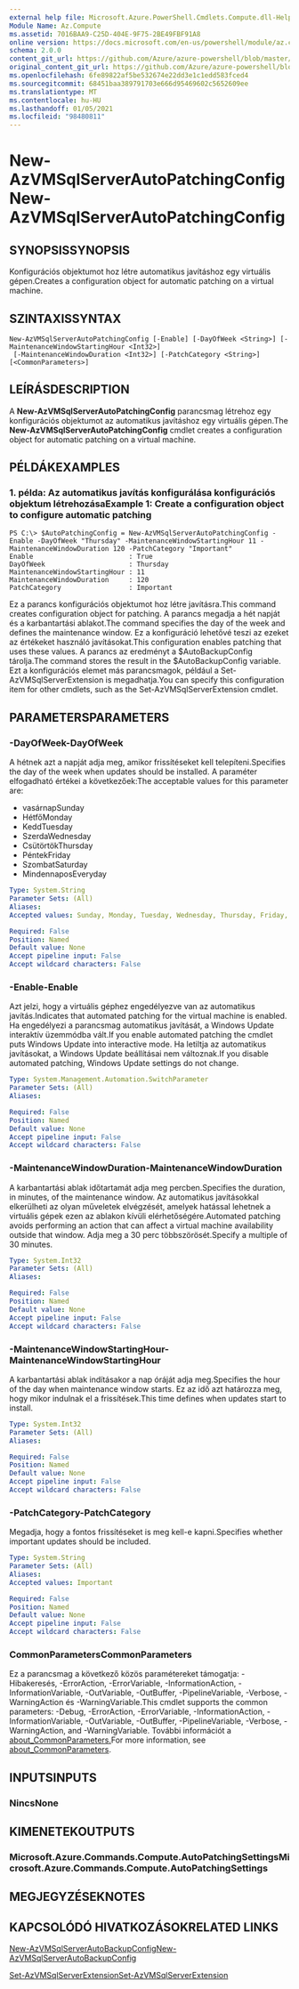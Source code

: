 ```yaml
---
external help file: Microsoft.Azure.PowerShell.Cmdlets.Compute.dll-Help.xml
Module Name: Az.Compute
ms.assetid: 7016BAA9-C25D-404E-9F75-2BE49FBF91A8
online version: https://docs.microsoft.com/en-us/powershell/module/az.compute/new-azvmsqlserverautopatchingconfig
schema: 2.0.0
content_git_url: https://github.com/Azure/azure-powershell/blob/master/src/Compute/Compute/help/New-AzVMSqlServerAutoPatchingConfig.md
original_content_git_url: https://github.com/Azure/azure-powershell/blob/master/src/Compute/Compute/help/New-AzVMSqlServerAutoPatchingConfig.md
ms.openlocfilehash: 6fe89822af5be532674e22dd3e1c1edd583fced4
ms.sourcegitcommit: 68451baa389791703e666d95469602c5652609ee
ms.translationtype: MT
ms.contentlocale: hu-HU
ms.lasthandoff: 01/05/2021
ms.locfileid: "98480811"
---
```

# <span data-ttu-id="cb41c-101">New-AzVMSqlServerAutoPatchingConfig</span><span class="sxs-lookup"><span data-stu-id="cb41c-101">New-AzVMSqlServerAutoPatchingConfig</span></span>

## <span data-ttu-id="cb41c-102">SYNOPSIS</span><span class="sxs-lookup"><span data-stu-id="cb41c-102">SYNOPSIS</span></span>
<span data-ttu-id="cb41c-103">Konfigurációs objektumot hoz létre automatikus javításhoz egy virtuális gépen.</span><span class="sxs-lookup"><span data-stu-id="cb41c-103">Creates a configuration object for automatic patching on a virtual machine.</span></span>

## <span data-ttu-id="cb41c-104">SZINTAXIS</span><span class="sxs-lookup"><span data-stu-id="cb41c-104">SYNTAX</span></span>

```
New-AzVMSqlServerAutoPatchingConfig [-Enable] [-DayOfWeek <String>] [-MaintenanceWindowStartingHour <Int32>]
 [-MaintenanceWindowDuration <Int32>] [-PatchCategory <String>] [<CommonParameters>]
```

## <span data-ttu-id="cb41c-105">LEÍRÁS</span><span class="sxs-lookup"><span data-stu-id="cb41c-105">DESCRIPTION</span></span>
<span data-ttu-id="cb41c-106">A **New-AzVMSqlServerAutoPatchingConfig** parancsmag létrehoz egy konfigurációs objektumot az automatikus javításhoz egy virtuális gépen.</span><span class="sxs-lookup"><span data-stu-id="cb41c-106">The **New-AzVMSqlServerAutoPatchingConfig** cmdlet creates a configuration object for automatic patching on a virtual machine.</span></span>

## <span data-ttu-id="cb41c-107">PÉLDÁK</span><span class="sxs-lookup"><span data-stu-id="cb41c-107">EXAMPLES</span></span>

### <span data-ttu-id="cb41c-108">1. példa: Az automatikus javítás konfigurálása konfigurációs objektum létrehozása</span><span class="sxs-lookup"><span data-stu-id="cb41c-108">Example 1: Create a configuration object to configure automatic patching</span></span>
```
PS C:\> $AutoPatchingConfig = New-AzVMSqlServerAutoPatchingConfig -Enable -DayOfWeek "Thursday" -MaintenanceWindowStartingHour 11 -MaintenanceWindowDuration 120 -PatchCategory "Important"
Enable                        : True
DayOfWeek                     : Thursday
MaintenanceWindowStartingHour : 11
MaintenanceWindowDuration     : 120
PatchCategory                 : Important
```

<span data-ttu-id="cb41c-109">Ez a parancs konfigurációs objektumot hoz létre javításra.</span><span class="sxs-lookup"><span data-stu-id="cb41c-109">This command creates configuration object for patching.</span></span>
<span data-ttu-id="cb41c-110">A parancs megadja a hét napját és a karbantartási ablakot.</span><span class="sxs-lookup"><span data-stu-id="cb41c-110">The command specifies the day of the week and defines the maintenance window.</span></span>
<span data-ttu-id="cb41c-111">Ez a konfiguráció lehetővé teszi az ezeket az értékeket használó javításokat.</span><span class="sxs-lookup"><span data-stu-id="cb41c-111">This configuration enables patching that uses these values.</span></span>
<span data-ttu-id="cb41c-112">A parancs az eredményt a $AutoBackupConfig tárolja.</span><span class="sxs-lookup"><span data-stu-id="cb41c-112">The command stores the result in the $AutoBackupConfig variable.</span></span>
<span data-ttu-id="cb41c-113">Ezt a konfigurációs elemet más parancsmagok, például a Set-AzVMSqlServerExtension is megadhatja.</span><span class="sxs-lookup"><span data-stu-id="cb41c-113">You can specify this configuration item for other cmdlets, such as the Set-AzVMSqlServerExtension cmdlet.</span></span>

## <span data-ttu-id="cb41c-114">PARAMETERS</span><span class="sxs-lookup"><span data-stu-id="cb41c-114">PARAMETERS</span></span>

### <span data-ttu-id="cb41c-115">-DayOfWeek</span><span class="sxs-lookup"><span data-stu-id="cb41c-115">-DayOfWeek</span></span>
<span data-ttu-id="cb41c-116">A hétnek azt a napját adja meg, amikor frissítéseket kell telepíteni.</span><span class="sxs-lookup"><span data-stu-id="cb41c-116">Specifies the day of the week when updates should be installed.</span></span>
<span data-ttu-id="cb41c-117">A paraméter elfogadható értékei a következőek:</span><span class="sxs-lookup"><span data-stu-id="cb41c-117">The acceptable values for this parameter are:</span></span>
- <span data-ttu-id="cb41c-118">vasárnap</span><span class="sxs-lookup"><span data-stu-id="cb41c-118">Sunday</span></span>
- <span data-ttu-id="cb41c-119">Hétfő</span><span class="sxs-lookup"><span data-stu-id="cb41c-119">Monday</span></span>
- <span data-ttu-id="cb41c-120">Kedd</span><span class="sxs-lookup"><span data-stu-id="cb41c-120">Tuesday</span></span>
- <span data-ttu-id="cb41c-121">Szerda</span><span class="sxs-lookup"><span data-stu-id="cb41c-121">Wednesday</span></span>
- <span data-ttu-id="cb41c-122">Csütörtök</span><span class="sxs-lookup"><span data-stu-id="cb41c-122">Thursday</span></span>
- <span data-ttu-id="cb41c-123">Péntek</span><span class="sxs-lookup"><span data-stu-id="cb41c-123">Friday</span></span>
- <span data-ttu-id="cb41c-124">Szombat</span><span class="sxs-lookup"><span data-stu-id="cb41c-124">Saturday</span></span>
- <span data-ttu-id="cb41c-125">Mindennapos</span><span class="sxs-lookup"><span data-stu-id="cb41c-125">Everyday</span></span>

```yaml
Type: System.String
Parameter Sets: (All)
Aliases:
Accepted values: Sunday, Monday, Tuesday, Wednesday, Thursday, Friday, Saturday, Everyday

Required: False
Position: Named
Default value: None
Accept pipeline input: False
Accept wildcard characters: False
```

### <span data-ttu-id="cb41c-126">-Enable</span><span class="sxs-lookup"><span data-stu-id="cb41c-126">-Enable</span></span>
<span data-ttu-id="cb41c-127">Azt jelzi, hogy a virtuális géphez engedélyezve van az automatikus javítás.</span><span class="sxs-lookup"><span data-stu-id="cb41c-127">Indicates that automated patching for the virtual machine is enabled.</span></span>
<span data-ttu-id="cb41c-128">Ha engedélyezi a parancsmag automatikus javítását, a Windows Update interaktív üzemmódba vált.</span><span class="sxs-lookup"><span data-stu-id="cb41c-128">If you enable automated patching the cmdlet puts Windows Update into interactive mode.</span></span>
<span data-ttu-id="cb41c-129">Ha letiltja az automatikus javításokat, a Windows Update beállításai nem változnak.</span><span class="sxs-lookup"><span data-stu-id="cb41c-129">If you disable automated patching, Windows Update settings do not change.</span></span>

```yaml
Type: System.Management.Automation.SwitchParameter
Parameter Sets: (All)
Aliases:

Required: False
Position: Named
Default value: None
Accept pipeline input: False
Accept wildcard characters: False
```

### <span data-ttu-id="cb41c-130">-MaintenanceWindowDuration</span><span class="sxs-lookup"><span data-stu-id="cb41c-130">-MaintenanceWindowDuration</span></span>
<span data-ttu-id="cb41c-131">A karbantartási ablak időtartamát adja meg percben.</span><span class="sxs-lookup"><span data-stu-id="cb41c-131">Specifies the duration, in minutes, of the maintenance window.</span></span>
<span data-ttu-id="cb41c-132">Az automatikus javításokkal elkerülheti az olyan műveletek elvégzését, amelyek hatással lehetnek a virtuális gépek ezen az ablakon kívüli elérhetőségére.</span><span class="sxs-lookup"><span data-stu-id="cb41c-132">Automated patching avoids performing an action that can affect a virtual machine availability outside that window.</span></span>
<span data-ttu-id="cb41c-133">Adja meg a 30 perc többszörösét.</span><span class="sxs-lookup"><span data-stu-id="cb41c-133">Specify a multiple of 30 minutes.</span></span>

```yaml
Type: System.Int32
Parameter Sets: (All)
Aliases:

Required: False
Position: Named
Default value: None
Accept pipeline input: False
Accept wildcard characters: False
```

### <span data-ttu-id="cb41c-134">-MaintenanceWindowStartingHour</span><span class="sxs-lookup"><span data-stu-id="cb41c-134">-MaintenanceWindowStartingHour</span></span>
<span data-ttu-id="cb41c-135">A karbantartási ablak indításakor a nap óráját adja meg.</span><span class="sxs-lookup"><span data-stu-id="cb41c-135">Specifies the hour of the day when maintenance window starts.</span></span>
<span data-ttu-id="cb41c-136">Ez az idő azt határozza meg, hogy mikor indulnak el a frissítések.</span><span class="sxs-lookup"><span data-stu-id="cb41c-136">This time defines when updates start to install.</span></span>

```yaml
Type: System.Int32
Parameter Sets: (All)
Aliases:

Required: False
Position: Named
Default value: None
Accept pipeline input: False
Accept wildcard characters: False
```

### <span data-ttu-id="cb41c-137">-PatchCategory</span><span class="sxs-lookup"><span data-stu-id="cb41c-137">-PatchCategory</span></span>
<span data-ttu-id="cb41c-138">Megadja, hogy a fontos frissítéseket is meg kell-e kapni.</span><span class="sxs-lookup"><span data-stu-id="cb41c-138">Specifies whether important updates should be included.</span></span>

```yaml
Type: System.String
Parameter Sets: (All)
Aliases:
Accepted values: Important

Required: False
Position: Named
Default value: None
Accept pipeline input: False
Accept wildcard characters: False
```

### <span data-ttu-id="cb41c-139">CommonParameters</span><span class="sxs-lookup"><span data-stu-id="cb41c-139">CommonParameters</span></span>
<span data-ttu-id="cb41c-140">Ez a parancsmag a következő közös paramétereket támogatja: -Hibakeresés, -ErrorAction, -ErrorVariable, -InformationAction, -InformationVariable, -OutVariable, -OutBuffer, -PipelineVariable, -Verbose, -WarningAction és -WarningVariable.</span><span class="sxs-lookup"><span data-stu-id="cb41c-140">This cmdlet supports the common parameters: -Debug, -ErrorAction, -ErrorVariable, -InformationAction, -InformationVariable, -OutVariable, -OutBuffer, -PipelineVariable, -Verbose, -WarningAction, and -WarningVariable.</span></span> <span data-ttu-id="cb41c-141">További információt a [about_CommonParameters.](http://go.microsoft.com/fwlink/?LinkID=113216)</span><span class="sxs-lookup"><span data-stu-id="cb41c-141">For more information, see [about_CommonParameters](http://go.microsoft.com/fwlink/?LinkID=113216).</span></span>

## <span data-ttu-id="cb41c-142">INPUTS</span><span class="sxs-lookup"><span data-stu-id="cb41c-142">INPUTS</span></span>

### <span data-ttu-id="cb41c-143">Nincs</span><span class="sxs-lookup"><span data-stu-id="cb41c-143">None</span></span>

## <span data-ttu-id="cb41c-144">KIMENETEK</span><span class="sxs-lookup"><span data-stu-id="cb41c-144">OUTPUTS</span></span>

### <span data-ttu-id="cb41c-145">Microsoft.Azure.Commands.Compute.AutoPatchingSettings</span><span class="sxs-lookup"><span data-stu-id="cb41c-145">Microsoft.Azure.Commands.Compute.AutoPatchingSettings</span></span>

## <span data-ttu-id="cb41c-146">MEGJEGYZÉSEK</span><span class="sxs-lookup"><span data-stu-id="cb41c-146">NOTES</span></span>

## <span data-ttu-id="cb41c-147">KAPCSOLÓDÓ HIVATKOZÁSOK</span><span class="sxs-lookup"><span data-stu-id="cb41c-147">RELATED LINKS</span></span>

[<span data-ttu-id="cb41c-148">New-AzVMSqlServerAutoBackupConfig</span><span class="sxs-lookup"><span data-stu-id="cb41c-148">New-AzVMSqlServerAutoBackupConfig</span></span>](./New-AzVMSqlServerAutoBackupConfig.md)

[<span data-ttu-id="cb41c-149">Set-AzVMSqlServerExtension</span><span class="sxs-lookup"><span data-stu-id="cb41c-149">Set-AzVMSqlServerExtension</span></span>](./Set-AzVMSqlServerExtension.md)


